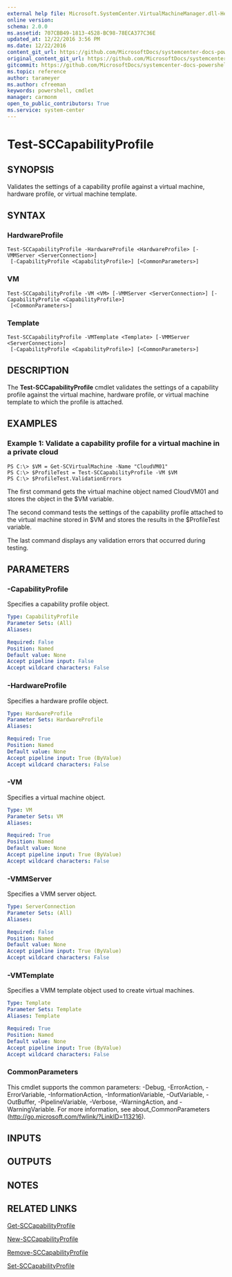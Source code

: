 ```yaml
---
external help file: Microsoft.SystemCenter.VirtualMachineManager.dll-Help.xml
online version: 
schema: 2.0.0
ms.assetid: 707CBB49-1813-4528-BC98-78ECA377C36E
updated_at: 12/22/2016 3:56 PM
ms.date: 12/22/2016
content_git_url: https://github.com/MicrosoftDocs/systemcenter-docs-powershell/blob/live/systemcenter-cmdlets/SystemCenter2016/VirtualMachineManager/vlatest/Test-SCCapabilityProfile.md
original_content_git_url: https://github.com/MicrosoftDocs/systemcenter-docs-powershell/blob/live/systemcenter-cmdlets/SystemCenter2016/VirtualMachineManager/vlatest/Test-SCCapabilityProfile.md
gitcommit: https://github.com/MicrosoftDocs/systemcenter-docs-powershell/blob/96e5647587661652225fbdd2c797cd4d59d542bc/systemcenter-cmdlets/SystemCenter2016/VirtualMachineManager/vlatest/Test-SCCapabilityProfile.md
ms.topic: reference
author: tarameyer
ms.author: cfreeman
keywords: powershell, cmdlet
manager: carmonm
open_to_public_contributors: True
ms.service: system-center
---
```


# Test-SCCapabilityProfile

## SYNOPSIS
Validates the settings of a capability profile against a virtual machine, hardware profile, or virtual machine template.

## SYNTAX

### HardwareProfile
```
Test-SCCapabilityProfile -HardwareProfile <HardwareProfile> [-VMMServer <ServerConnection>]
 [-CapabilityProfile <CapabilityProfile>] [<CommonParameters>]
```

### VM
```
Test-SCCapabilityProfile -VM <VM> [-VMMServer <ServerConnection>] [-CapabilityProfile <CapabilityProfile>]
 [<CommonParameters>]
```

### Template
```
Test-SCCapabilityProfile -VMTemplate <Template> [-VMMServer <ServerConnection>]
 [-CapabilityProfile <CapabilityProfile>] [<CommonParameters>]
```

## DESCRIPTION
The **Test-SCCapabilityProfile** cmdlet validates the settings of a capability profile against the virtual machine, hardware profile, or virtual machine template to which the profile is attached.

## EXAMPLES

### Example 1: Validate a capability profile for a virtual machine in a private cloud
```
PS C:\> $VM = Get-SCVirtualMachine -Name "CloudVM01"
PS C:\> $ProfileTest = Test-SCCapabilityProfile -VM $VM
PS C:\> $ProfileTest.ValidationErrors
```

The first command gets the virtual machine object named CloudVM01 and stores the object in the $VM variable.

The second command tests the settings of the capability profile attached to the virtual machine stored in $VM and stores the results in the $ProfileTest variable.

The last command displays any validation errors that occurred during testing.

## PARAMETERS

### -CapabilityProfile
Specifies a capability profile object.

```yaml
Type: CapabilityProfile
Parameter Sets: (All)
Aliases: 

Required: False
Position: Named
Default value: None
Accept pipeline input: False
Accept wildcard characters: False
```

### -HardwareProfile
Specifies a hardware profile object.

```yaml
Type: HardwareProfile
Parameter Sets: HardwareProfile
Aliases: 

Required: True
Position: Named
Default value: None
Accept pipeline input: True (ByValue)
Accept wildcard characters: False
```

### -VM
Specifies a virtual machine object.

```yaml
Type: VM
Parameter Sets: VM
Aliases: 

Required: True
Position: Named
Default value: None
Accept pipeline input: True (ByValue)
Accept wildcard characters: False
```

### -VMMServer
Specifies a VMM server object.

```yaml
Type: ServerConnection
Parameter Sets: (All)
Aliases: 

Required: False
Position: Named
Default value: None
Accept pipeline input: True (ByValue)
Accept wildcard characters: False
```

### -VMTemplate
Specifies a VMM template object used to create virtual machines.

```yaml
Type: Template
Parameter Sets: Template
Aliases: Template

Required: True
Position: Named
Default value: None
Accept pipeline input: True (ByValue)
Accept wildcard characters: False
```

### CommonParameters
This cmdlet supports the common parameters: -Debug, -ErrorAction, -ErrorVariable, -InformationAction, -InformationVariable, -OutVariable, -OutBuffer, -PipelineVariable, -Verbose, -WarningAction, and -WarningVariable. For more information, see about_CommonParameters (http://go.microsoft.com/fwlink/?LinkID=113216).

## INPUTS

## OUTPUTS

## NOTES

## RELATED LINKS

[Get-SCCapabilityProfile](xref:SystemCenter2016/VirtualMachineManager/vlatest/Get-SCCapabilityProfile.md)

[New-SCCapabilityProfile](xref:SystemCenter2016/VirtualMachineManager/vlatest/New-SCCapabilityProfile.md)

[Remove-SCCapabilityProfile](xref:SystemCenter2016/VirtualMachineManager/vlatest/Remove-SCCapabilityProfile.md)

[Set-SCCapabilityProfile](xref:SystemCenter2016/VirtualMachineManager/vlatest/Set-SCCapabilityProfile.md)

